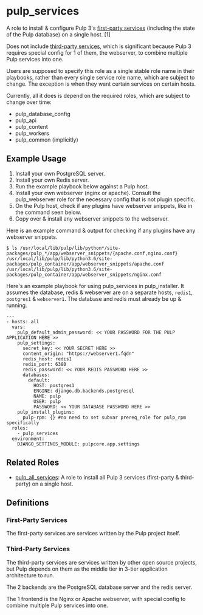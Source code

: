 pulp_services
=============

A role to install & configure Pulp 3's [first-party services](#first-party-services)
(including the state of the Pulp database) on a single host. [1]

Does not include [third-party services](#third-party-services), which is
significant because Pulp 3 requires special config for 1 of them, the webserver,
to combine multiple Pulp services into one.

Users are supposed to specify this role as a single stable role name
in their playbooks, rather than every single service role name, which
are subject to change. The exception is when they want certain services
on certain hosts.

Currently, all it does is depend on the required roles, which are
subject to change over time:

  - pulp_database_config
  - pulp_api
  - pulp_content
  - pulp_workers
  - pulp_common (implicitly)

Example Usage
-------------

1. Install your own PostgreSQL server.
2. Install your own Redis server.
3. Run the example playbook below against a Pulp host.
4. Install your own webserver (nginx or apache). Consult the pulp_webserver role for
   the necessary config that is not plugin specific.
5. On the Pulp host, check if any plugins have webserver snippets, like in the command seen below.
6. Copy over & install any webserver snippets to the webserver.

Here is an example command & output for checking if any plugins have any webserver snippets.
```
$ ls /usr/local/lib/pulp/lib/python*/site-packages/pulp_*/app/webserver_snippets/{apache.conf,nginx.conf}
/usr/local/lib/pulp/lib/python3.6/site-packages/pulp_container/app/webserver_snippets/apache.conf
/usr/local/lib/pulp/lib/python3.6/site-packages/pulp_container/app/webserver_snippets/nginx.conf
```

Here's an example playbook for using pulp_services in pulp_installer. It assumes the database, redis & webserver are on a separate hosts, `redis1`, `postgres1` & `webserver1`. The database and redis must already be up & running.

    ---
    - hosts: all
      vars:
        pulp_default_admin_password: << YOUR PASSWORD FOR THE PULP APPLICATION HERE >>
        pulp_settings:
          secret_key: << YOUR SECRET HERE >>
          content_origin: "https://webserver1.fqdn"
          redis_host: redis1
          redis_port: 6380
          redis_password: << YOUR REDIS PASSWORD HERE >>
          databases:
            default:
              HOST: postgres1
              ENGINE: django.db.backends.postgresql
              NAME: pulp
              USER: pulp
              PASSWORD: << YOUR DATABASE PASSWORD HERE >>
        pulp_install_plugins:
          pulp-rpm: {} #no need to set subvar prereq_role for pulp_rpm specifically
      roles:
        - pulp_services
      environment:
        DJANGO_SETTINGS_MODULE: pulpcore.app.settings

Related Roles
-------------
- [pulp_all_services](../pulp_all_services/): A role to install all Pulp 3
services (first-party & third-party) on a single host.

Definitions
-----------

### First-Party Services

The first-party services are services written by the Pulp project itself.

### Third-Party Services

The third-party services are services written by other open source projects, but
Pulp depends on them as the middle tier in 3-tier application architecture to
run.

The 2 backends are the PostgreSQL database server and the redis server.

The 1 frontend is the Nginx or Apache webserver, with special config to combine
multiple Pulp services into one.
